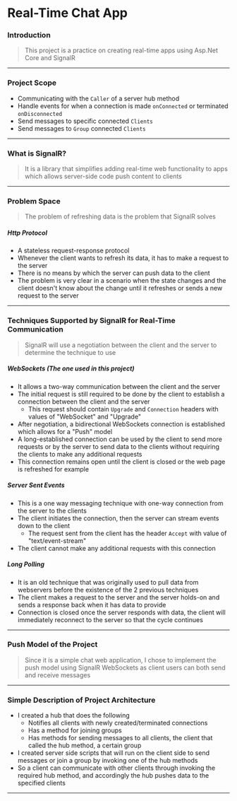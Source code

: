 # Real-Time Chat App

### Introduction

> This project is a practice on creating real-time apps using Asp.Net Core and SignalR

***

### Project Scope

- Communicating with the `Caller` of a server hub method
- Handle events for when a connection is made `onConnected` or terminated `onDisconnected`
- Send messages to specific connected `Clients`
- Send messages to `Group` connected `Clients`

***

### What is SignalR?

> It is a library that simplifies adding real-time web functionality to apps which allows server-side code push content to clients

***

### Problem Space

> The problem of refreshing data is the problem that SignalR solves

##### Http Protocol

- A stateless request-response protocol
- Whenever the client wants to refresh its data, it has to make a request to the server
- There is no means by which the server can push data to the client
- The problem is very clear in a scenario when the state changes and the client doesn't know about the change until it refreshes or sends a new request to the server

***

### Techniques Supported by SignalR for Real-Time Communication

> SignalR will use a negotiation between the client and the server to determine the technique to use

##### WebSockets *(The one used in this project)*

- It allows a two-way communication between the client and the server
- The initial request is still required to be done by the client to establish a connection between the client and the server
  - This request should contain `Upgrade` and `Connection` headers with values of "WebSocket" and "Upgrade"
- After negotiation, a bidirectional WebSockets connection is established which allows for a "Push" model
- A long-established connection can be used by the client to send more requests or by the server to send data to the clients without requiring the clients to make any additional requests
- This connection remains open until the client is closed or the web page is refreshed for example

##### Server Sent Events

- This is a one way messaging technique with one-way connection from the server to the clients
- The client initiates the connection, then the server can stream events down to the client
  - The request sent from the client has the header `Accept` with value of "text/event-stream"
- The client cannot make any additional requests with this connection

##### Long Polling

- It is an old technique that was originally used to pull data from webservers before the existence of the 2 previous techniques
- The client makes a request to the server and the server holds-on and sends a response back when it has data to provide
- Connection is closed once the server responds with data, the client will immediately reconnect to the server so that the cycle continues

***

### Push Model of the Project

> Since it is a simple chat web application, I chose to implement the push model using SignalR WebSockets as client users can both send and receive messages

***

### Simple Description of Project Architecture

- I created a hub that does the following
  - Notifies all clients with newly created/terminated connections
  - Has a method for joining groups
  - Has methods for sending messages to all clients, the client that called the hub method, a certain group
- I created server side scripts that will run on the client side to send messages or join a group by invoking one of the hub methods
- So a client can communicate with other clients through invoking the required hub method, and accordingly the hub pushes data to the specified clients

***

